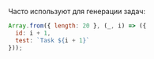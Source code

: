





Часто используют для генерации задач:

```javascript
Array.from({ length: 20 }, (_, i) => ({
  id: i + 1,
  test: `Task ${i + 1}`
}));
```

